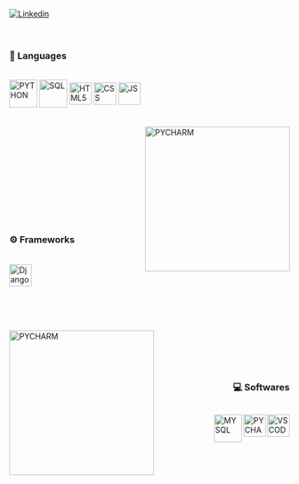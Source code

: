 [![Linkedin](https://img.shields.io/badge/LinkedIn-0077B5?style=for-the-badge&logo=linkedin&logoColor=white)](https://www.linkedin.com/in/matheus-ferreira-a22310344/)
<br/><br/><br/>

### 🐍 Languages
<br/>
<div style="display: inline_block">
  <img align="center" alt="PYTHON" heigth="40" width="50" src="https://img.icons8.com/?size=512&id=13441&format=png"/>
  <img align="center" alt="SQL" heigth="40" width="50" src="https://cdn-icons-png.flaticon.com/128/5815/5815478.png"/>
  <img align="center" alt="HTML5" heigth="30" width="40" src="https://cdn-icons-png.flaticon.com/128/732/732212.png"/>
  <img align="center" alt="CSS" heigth="30" width="40" src="https://cdn-icons-png.flaticon.com/128/732/732190.png"/>
  <img align="center" alt="JS" heigth="30" width="40" src="https://cdn-icons-png.flaticon.com/128/5968/5968292.png"/>
</div>
<br/><br/>

<div style="display: inline_block">
  <img align="right" alt="PYCHARM" heigth="150" width="260" src="https://i.pinimg.com/originals/f5/8f/e8/f58fe8e19a7e25ddf0c459a3599261d6.gif"/>
  <br/><br/>
  <br/><br/>
</div>
<br/><br/><br/><br/><br/><br/>

### ⚙️ Frameworks
<br/>
<div style="display: inline_block">
  <img align="center" alt="Django" heigth="30" width="40" src="https://www.svgrepo.com/show/353657/django-icon.svg"/>
  <br/><br/>
</div>

<br/><br/>

<div style="display: inline_block">
  <img align="left" alt="PYCHARM" heigth="150" width="260" src="https://i.pinimg.com/originals/f5/8f/e8/f58fe8e19a7e25ddf0c459a3599261d6.gif"/>
  <br/><br/>
  <br/><br/>
</div>

<div align="right">

### 💻 Softwares

</div>
<br/>
<div style="display: inline_block">
  <img align="right" alt="VSCODE" heigth="30" width="40" src="https://upload.wikimedia.org/wikipedia/commons/thumb/9/9a/Visual_Studio_Code_1.35_icon.svg/2048px-Visual_Studio_Code_1.35_icon.svg.png"/>
  <img align="right" alt="PYCHARM" heigth="30" width="40" src="https://img.icons8.com/?size=96&id=117121&format=png"/>
  <img align="right" alt="MYSQL" heigth="40" width="50" src="https://media-public.canva.com/MADnBqFvink/3/thumbnail_large.png"/>
</div>
